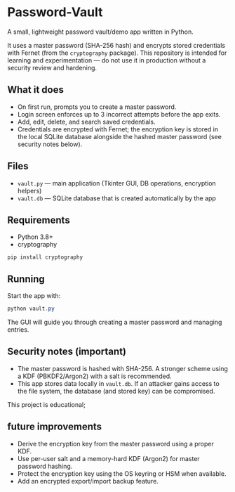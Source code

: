 # Password-Vault

A small, lightweight password vault/demo app written in Python.

It uses a master password (SHA-256 hash) and encrypts stored credentials with
Fernet (from the `cryptography` package). This repository is intended for
learning and experimentation — do not use it in production without a security
review and hardening.

## What it does

- On first run, prompts you to create a master password.
- Login screen enforces up to 3 incorrect attempts before the app exits.
- Add, edit, delete, and search saved credentials.
- Credentials are encrypted with Fernet; the encryption key is stored in the
  local SQLite database alongside the hashed master password (see security
  notes below).

## Files

- `vault.py` — main application (Tkinter GUI, DB operations, encryption helpers)
- `vault.db` — SQLite database that is created automatically by the app

## Requirements

- Python 3.8+
- cryptography


```To get cryptography library
pip install cryptography
```

## Running

Start the app with:

```powershell
python vault.py
```

The GUI will guide you through creating a master password and managing entries.

## Security notes (important)

- The master password is hashed with SHA-256. A stronger scheme using a KDF
  (PBKDF2/Argon2) with a salt is recommended.
- This app stores data locally in `vault.db`. If an attacker gains access to
  the file system, the database (and stored key) can be compromised.

This project is educational;

## future improvements

- Derive the encryption key from the master password using a proper KDF.
- Use per-user salt and a memory-hard KDF (Argon2) for master password hashing.
- Protect the encryption key using the OS keyring or HSM when available.
- Add an encrypted export/import backup feature.
